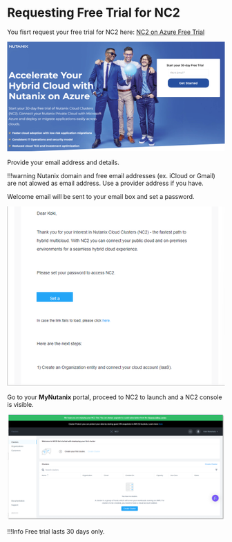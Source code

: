 # Requesting Free Trial for NC2
You fisrt request your free trial for NC2 here: [NC2 on Azure Free Trial](https://www.nutanix.com/products/nutanix-cloud-clusters/azure/free-trial)

![](images/image2.png)

Provide your email address and details.

!!!warning
          Nutanix domain and free email addresses (ex. iCloud or Gmail) are not alowed as email address. Use a provider address if you have.

Welcome email will be sent to your email box and set a password. 

![](images/image.png)

Go to your **MyNutanix** portal, proceed to NC2 to launch and a NC2 console is visible.

![](images/image1.png)

!!!Info
       Free trial lasts 30 days only. 